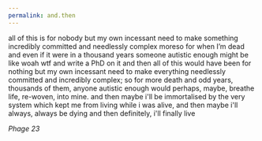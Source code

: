 ```yaml
---
permalink: and.then
---
```


all of this is for nobody but my own incessant need to make something incredibly committed and needlessly complex moreso for when I’m dead and even if it were in a thousand years someone autistic enough might be like woah wtf and write a PhD on it
and then all of this would have been for nothing but my own incessant need to make everything needlessly committed and incredibly complex; so for more death and odd years, thousands of them, anyone autistic enough would perhaps, maybe, breathe life, re-woven, into mine.
and then maybe i'll be immortalised by the very system which kept me from living while i was alive,
and then maybe i'll always, always be dying
and then definitely, i'll finally
live

*Phage 23*
